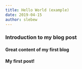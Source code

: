 ```yaml
---
title: Hello World (example)
date: 2019-04-15
author: slebew
---
```

### Introduction to my blog post

#### Great content of my first blog
#### My first post!
